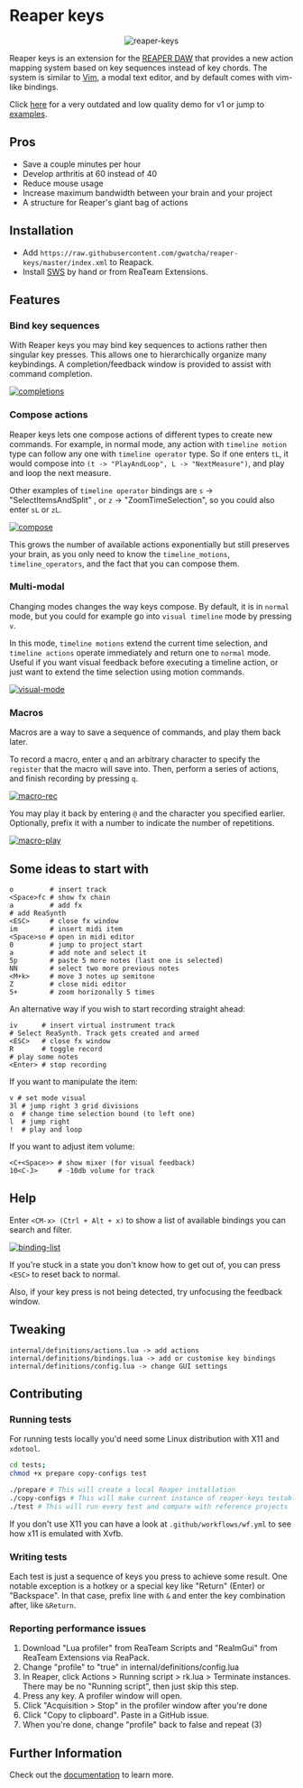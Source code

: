 # Reaper keys

<p align="center"><img src="https://i.ibb.co/QHrVqNK/reaper-keys.png" alt="reaper-keys" border="0" /></p>

Reaper keys is an extension for the [REAPER DAW](https://www.reaper.fm/) that provides a
new action mapping system based on key sequences instead of key chords. The system is
similar to [Vim](https://en.wikipedia.org/wiki/Vim_%28text_editor%29), a modal text
editor, and by default comes with vim-like bindings.

Click [here](https://youtu.be/ChuZswEfQuo) for a very outdated and low quality demo for v1 or jump
to [examples](#some-ideas-to-start-with).

## Pros

- Save a couple minutes per hour
- Develop arthritis at 60 instead of 40
- Reduce mouse usage
- Increase maximum bandwidth between your brain and your project
- A structure for Reaper's giant bag of actions

## Installation

- Add `https://raw.githubusercontent.com/gwatcha/reaper-keys/master/index.xml` to Reapack.
- Install [SWS](https://sws-extension.org/) by hand or from ReaTeam Extensions.

## Features
### Bind key sequences

With Reaper keys you may bind key sequences to actions rather then singular key presses.
This allows one to hierarchically organize many keybindings.
A completion/feedback window is provided to assist with command completion.

<a href="https://ibb.co/N3fgVYP"><img src="https://i.ibb.co/N3fgVYP/completions.gif" alt="completions" border="0" /></a>

### Compose actions

Reaper keys lets one compose actions of different types to create new commands. For
example, in normal mode, any action with `timeline motion` type can follow any one with
`timeline operator` type. So if one enters `tL`, it would compose into `(t ->
"PlayAndLoop", L -> "NextMeasure")`, and play and loop the next measure.

Other examples of `timeline operator` bindings are `s` -> "SelectItemsAndSplit" , or `z`
-> "ZoomTimeSelection", so you could also enter `sL` or `zL`.

<a href="https://ibb.co/j8QfT0c"><img src="https://i.ibb.co/j8QfT0c/compose.gif" alt="compose" border="0" /></a>

This grows the number of available actions exponentially but still preserves your brain,
as you only need to know the `timeline_motions`, `timeline_operators`, and the fact that
you can compose them.

### Multi-modal

Changing modes changes the way keys compose. By default, it is in `normal` mode, but you
could for example go into `visual timeline` mode by pressing `v`.

In this mode, `timeline motions` extend the current time selection, and `timeline actions`
operate immediately and return one to `normal` mode. Useful if you want visual feedback
before executing a timeline action, or just want to extend the time selection using motion
commands.

<a href="https://ibb.co/64Md00Z"><img src="https://i.ibb.co/64Md00Z/visual-mode.gif" alt="visual-mode" border="0" /></a>

### Macros

Macros are a way to save a sequence of commands, and play them back later.

To record a macro, enter `q` and an arbitrary character to specify the `register` that the
macro will save into. Then, perform a series of actions, and finish recording by pressing
`q`.

<a href="https://ibb.co/z7zsS81"><img src="https://i.ibb.co/z7zsS81/macro-rec.gif"
alt="macro-rec" border="0" /></a>

You may play it back by entering `@` and the character you specified earlier. Optionally,
prefix it with a number to indicate the number of repetitions.

<a href="https://ibb.co/884T1fR"><img src="https://i.ibb.co/884T1fR/macro-play.gif" alt="macro-play" border="0" /></a>

## Some ideas to start with

```
o         # insert track
<Space>fc # show fx chain
a         # add fx
# add ReaSynth
<ESC>     # close fx window
im        # insert midi item
<Space>so # open in midi editor
0         # jump to project start
a         # add note and select it
5p        # paste 5 more notes (last one is selected)
NN        # select two more previous notes
<M+k>     # move 3 notes up semitone
Z         # close midi editor
5+        # zoom horizonally 5 times
```

An alternative way if you wish to start recording straight ahead:

```
iv      # insert virtual instrument track
# Select ReaSynth. Track gets created and armed
<ESC>   # close fx window
R       # toggle record
# play some notes
<Enter> # stop recording
```

If you want to manipulate the item:

```
v # set mode visual
3l # jump right 3 grid divisions
o  # change time selection bound (to left one)
l  # jump right
!  # play and loop
```

If you want to adjust item volume:

```
<C+<Space>> # show mixer (for visual feedback)
10<C-J>     # -10db volume for track
```

## Help

Enter `<CM-x> (Ctrl + Alt + x)` to show a list of available bindings you can search and
filter.

<a href="https://ibb.co/hdd7HrH"><img src="https://i.ibb.co/hdd7HrH/binding-list.gif" alt="binding-list" border="0" /></a>

If you're stuck in a state you don't know how to get out of, you can press `<ESC>` to
reset back to normal.

Also, if your key press is not being detected, try unfocusing the feedback window.

## Tweaking

```
internal/definitions/actions.lua -> add actions
internal/definitions/bindings.lua -> add or customise key bindings
internal/definitions/config.lua -> change GUI settings
```

## Contributing
### Running tests

For running tests locally you'd need some Linux distribution with X11 and `xdotool`.

```sh
cd tests;
chmod +x prepare copy-configs test

./prepare # This will create a local Reaper installation
./copy-configs # This will make current instance of reaper-keys testable
./test # This will run every test and compare with reference projects
```

If you don't use X11 you can have a look at `.github/workflows/wf.yml` to see how x11 is
emulated with Xvfb.

### Writing tests

Each test is just a sequence of keys you press to achieve some result. One notable exception is
a hotkey or a special key like "Return" (Enter) or "Backspace". In that case, prefix line with
`&` and enter the key combination after, like `&Return`.

### Reporting performance issues

1. Download "Lua profiler" from ReaTeam Scripts and "ReaImGui" from ReaTeam Extensions via
ReaPack.
2. Change "profile" to "true" in internal/definitions/config.lua
3. In Reaper, click Actions > Running script > rk.lua > Terminate instances. There may be
no "Running script", then just skip this step.
4. Press any key. A profiler window will open.
5. Click "Acquisition > Stop" in the profiler window after you're done
6. Click "Copy to clipboard". Paste in a GitHub issue.
7. When you're done, change "profile" back to false and repeat (3)

## Further Information

Check out the [documentation](https://gwatcha.github.io/reaper-keys) to learn more.
